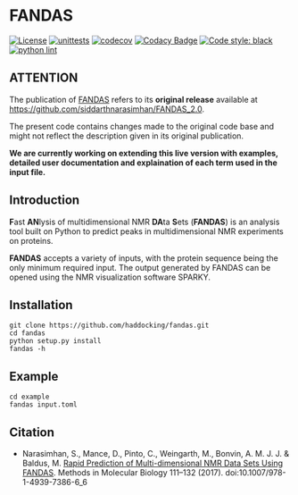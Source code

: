# FANDAS

[![License](https://img.shields.io/badge/License-Apache_2.0-blue.svg)](https://opensource.org/licenses/Apache-2.0)
[![unittests](https://github.com/haddocking/fandas/actions/workflows/unittests.yml/badge.svg)](https://github.com/haddocking/fandas/actions/workflows/unittests.yml)
[![codecov](https://codecov.io/gh/haddocking/fandas/branch/main/graph/badge.svg?token=RKLO54L6RY)](https://codecov.io/gh/haddocking/fandas)
[![Codacy Badge](https://app.codacy.com/project/badge/Grade/20d8aa34d5fa4922be588b5800d2e097)](https://www.codacy.com/gh/haddocking/fandas/dashboard?utm_source=github.com&amp;utm_medium=referral&amp;utm_content=haddocking/fandas&amp;utm_campaign=Badge_Grade)
[![Code style: black](https://img.shields.io/badge/code%20style-black-000000.svg)](https://github.com/psf/black)
[![python lint](https://github.com/haddocking/fandas/actions/workflows/lint.yml/badge.svg)](https://github.com/haddocking/fandas/actions/workflows/lint.yml)


## ATTENTION

The publication of [FANDAS](https://doi.org/10.1007/978-1-4939-7386-6_6) refers to its **original release** available at https://github.com/siddarthnarasimhan/FANDAS_2.0.

The present code contains changes made to the original code base and might not reflect the description given in its original publication.

**We are currently working on extending this live version with examples, detailed user documentation and explaination of each term used in the input file.**

## Introduction

**F**ast **AN**lysis of multidimensional NMR **DA**ta **S**ets (**FANDAS**) is an analysis tool built on Python to predict peaks in multidimensional NMR experiments on proteins.

**FANDAS** accepts a variety of inputs, with the protein sequence being the only minimum required input. The output generated by FANDAS can be opened using the NMR visualization software SPARKY.

## Installation

```text
git clone https://github.com/haddocking/fandas.git
cd fandas
python setup.py install
fandas -h
```

## Example

```text
cd example
fandas input.toml
```



## Citation

* Narasimhan, S., Mance, D., Pinto, C., Weingarth, M., Bonvin, A. M. J. J. & Baldus, M. [Rapid Prediction of Multi-dimensional NMR Data Sets Using FANDAS](https://doi.org/10.1007/978-1-4939-7386-6_6). Methods in Molecular Biology 111–132 (2017). doi:10.1007/978-1-4939-7386-6_6
